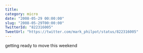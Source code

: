 ```yaml
---
title: 
category: micro
date: "2008-05-29 00:00:00"
slug: "2008-05-29T00:00:00"
TwitterId: "822316005"
TweetUrl: "https://twitter.com/mark_philpot/status/822316005"
---
```


getting ready to move this weekend
